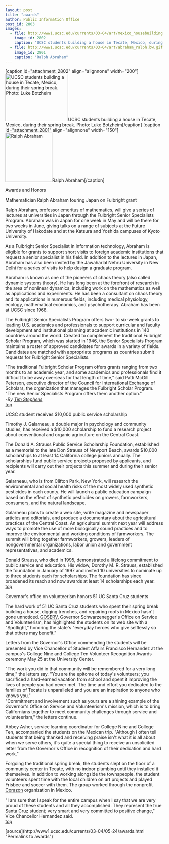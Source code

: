 ```yaml
---
layout: post
title: "awards"
author: Public Information Office
post_id: 2803
images:
  - file: http://www1.ucsc.edu/currents/03-04/art/mexico_housebuilding.200.jpg
    image_id: 2802
    caption: "UCSC students building a house in Tecate, Mexico, during their spring break. Photo: Luke Botzheim"
  - file: http://www1.ucsc.edu/currents/03-04/art/abraham_ralph.bw.gif
    image_id: 2801
    caption: "Ralph Abraham"
---
```


[caption id="attachment_2802" align="alignnone" width="200"]<a href="http://localhost/mysite/wp-content/uploads/2004/05/mexico_housebuilding.200.jpg"><img class="size-full wp-image-2802" src="http://localhost/mysite/wp-content/uploads/2004/05/mexico_housebuilding.200.jpg" alt="UCSC students building a house in Tecate, Mexico, during their spring break. Photo: Luke Botzheim" width="200" height="150" /></a>UCSC students building a house in Tecate, Mexico, during their spring break. Photo: Luke Botzheim[/caption]
[caption id="attachment_2801" align="alignnone" width="150"]<a href="http://localhost/mysite/wp-content/uploads/2004/05/abraham_ralph.bw.gif"><img class="size-full wp-image-2801" src="http://localhost/mysite/wp-content/uploads/2004/05/abraham_ralph.bw.gif" alt="Ralph Abraham" width="150" height="156" /></a>Ralph Abraham[/caption]
<p class="pagehead">
  Awards and Honors
</p>
<p>
  <span class="sectionhead"><a name="abraham" id="abraham"></a>Mathematician Ralph Abraham touring Japan on Fulbright grant</span><br>
</p>
<p>
  Ralph Abraham, professor emeritus of mathematics, will give a series of lectures at universities in Japan through the Fulbright Senior Specialists Program. Abraham was in Japan for one week in May and will be there for two weeks in June, giving talks on a range of subjects at the Future University of Hakodate and at the Katsura and Yoshida campuses of Kyoto University.<br>
</p>
<p>
  As a Fulbright Senior Specialist in information technology, Abraham is eligible for grants to support short visits to foreign academic institutions that request a senior specialist in his field. In addition to the lectures in Japan, Abraham has also been invited by the Jawaharlal Nehru University in New Delhi for a series of visits to help design a graduate program.<br>
</p>
<p>
  Abraham is known as one of the pioneers of chaos theory (also called dynamic systems theory). He has long been at the forefront of research in the area of nonlinear dynamics, including work on the mathematics as well as applications and experiments. He has been a consultant on chaos theory and its applications in numerous fields, including medical physiology, ecology, mathematical economics, and psychotherapy. Abraham has been at UCSC since 1968.<br>
</p>
<p>
  The Fulbright Senior Specialists Program offers two- to six-week grants to leading U.S. academics and professionals to support curricular and faculty development and institutional planning at academic institutions in 140 countries around the world. Created to complement the traditional Fulbright Scholar Program, which was started in 1946, the Senior Specialists Program maintains a roster of approved candidates for awards in a variety of fields. Candidates are matched with appropriate programs as countries submit requests for Fulbright Senior Specialists.<br>
</p>
<p>
  "The traditional Fulbright Scholar Program offers grants ranging from two months to an academic year, and some academics and professionals find it difficult to be away overseas for that length of time," said Patti McGill Peterson, executive director of the Council for International Exchange of Scholars, the organization that manages the Fulbright Scholar Program. "The new Senior Specialists Program offers them another option."<br>
  <i>-By <a href="mailto:stephens@ucsc.edu">Tim Stephens</a><br></i><a href="#abraham">top</a>
</p>
<p>
  <span class="sectionhead"><a name="service" id="service"></a>UCSC student receives $10,000 public service scholarship<br></span>
</p>
<p>
  Timothy J. Galarneau, a double major in psychology and community studies, has received a $10,000 scholarship to fund a research project about conventional and organic agriculture on the Central Coast.<br>
</p>
<p>
  The Donald A. Strauss Public Service Scholarship Foundation, established as a memorial to the late Don Strauss of Newport Beach, awards $10,000 scholarships to at least 14 California college juniors annually. The scholarships fund public service projects proposed by applicants, and recipients will carry out their projects this summer and during their senior year.<br>
</p>
<p>
  Galarneau, who is from Clifton Park, New York, will research the environmental and social health risks of the most widely used synthetic pesticides in each county. He will launch a public education campaign based on the effect of synthetic pesticides on growers, farmworkers, consumers, and the natural landscape.<br>
</p>
<p>
  Galarneau plans to create a web site, write magazine and newspaper articles and editorials, and produce a documentary about the agricultural practices of the Central Coast. An agricultural summit next year will address ways to promote the use of more biologically sound practices and to improve the environmental and working conditions of farmworkers. The summit will bring together farmworkers, growers, leaders of nongovernmental organizations, labor union and government representatives, and academics.<br>
</p>
<p>
  Donald Strauss, who died in 1995, demonstrated a lifelong commitment to public service and education. His widow, Dorothy M. R. Strauss, established the foundation in January of 1997 and invited 10 universities to nominate up to three students each for scholarships. The foundation has since broadened its reach and now awards at least 14 scholarships each year.<br>
  <a href="#abraham">top</a>
</p>
<p>
  <span class="sectionhead"><a name="volunteers" id="volunteers"></a>Governor's office on volunteerism honors 51 UC Santa Cruz students<br></span>
</p>
<p>
  The hard work of 51 UC Santa Cruz students who spent their spring break building a house, digging trenches, and repairing roofs in Mexico hasn't gone unnoticed. <a href="http://www.goserv.ca.gov/spotlights/archive.asp">GOSERV</a>, Governor Schwarzenegger's Office on Service and Volunteerism, has highlighted the students on its web site with a "Spotlight," honoring the state's "everyday heroes who give selflessly so that others may benefit."<br>
</p>
<p>
  Letters from the Governor's Office commending the students will be presented by Vice Chancellor of Student Affairs Francisco Hernandez at the campus's College Nine and College Ten Volunteer Recognition Awards ceremony May 25 at the University Center.<br>
</p>
<p>
  "The work you did in that community will be remembered for a very long time," the letters say. "You are the epitome of today's volunteers; you sacrificed a hard-earned vacation from school and spent it improving the lives of people you had never met. The time and effort you dedicated to the families of Tecate is unparalleled and you are an inspiration to anyone who knows you."<br>
  "Commitment and involvement such as yours are a shining example of the Governor's Office on Service and Volunteerism's mission, which is to bring Californians together to meet community challenges through service and volunteerism," the letters continue.<br>
</p>
<p>
  Abbey Asher, service learning coordinator for College Nine and College Ten, accompanied the students on the Mexican trip. "Although I often tell students that being thanked and receiving praise isn't what it is all about when we serve others, it's quite a special thing to receive an unsolicited letter from the Governor's Office in recognition of their dedication and hard work."<br>
</p>
<p>
  Forgoing the traditional spring break, the students slept on the floor of a community center in Tecate, with no indoor plumbing until they installed it themselves. In addition to working alongside the townspeople, the student volunteers spent time with the local children on art projects and played Frisbee and soccer with them. The group worked through the nonprofit <a href="http://corazon.org/">Corazon</a> organization in Mexico.<br>
</p>
<p>
  "I am sure that I speak for the entire campus when I say that we are very proud of these students and all they accomplished. They represent the true Santa Cruz student; very smart and very committed to positive change," Vice Chancellor Hernandez said.<span class="sectionhead"><br></span><a href="#abraham">top</a> <span class="sectionhead"><br></span>
</p>
<p>

</p>
[source](http://www1.ucsc.edu/currents/03-04/05-24/awards.html "Permalink to awards")
